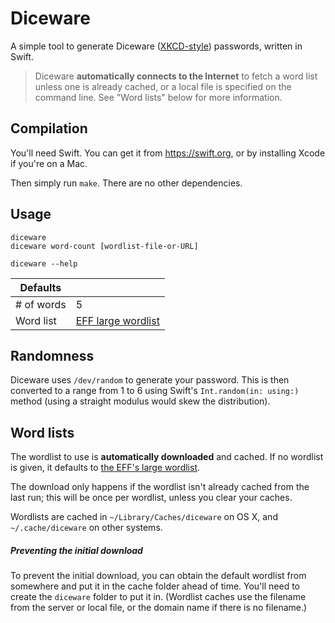 # Diceware

A simple tool to generate Diceware ([XKCD-style][xkcd]) passwords, written in Swift.

> Diceware **automatically connects to the Internet** to fetch a word list unless one is already cached, or a local file is specified on the command line. See "Word lists" below for more information.

## Compilation

You'll need Swift. You can get it from https://swift.org, or by installing Xcode if you're on a Mac.

Then simply run `make`. There are no other dependencies.

## Usage

```
diceware
diceware word-count [wordlist-file-or-URL]

diceware --help
```

| Defaults   |                                |
|------------|--------------------------------|
| # of words | 5                              |
| Word list  | [EFF large wordlist][wordlist] |

## Randomness

Diceware uses `/dev/random` to generate your password. This is then converted to a range from 1 to 6 using Swift's `Int.random(in: using:)` method (using a straight modulus would skew the distribution).

## Word lists

The wordlist to use is **automatically downloaded** and cached. If no wordlist is given, it defaults to [the EFF's large wordlist][wordlist].

The download only happens if the wordlist isn't already cached from the last run; this will be once per wordlist, unless you clear your caches.

Wordlists are cached in `~/Library/Caches/diceware` on OS X, and `~/.cache/diceware` on other systems.

##### Preventing the initial download

To prevent the initial download, you can obtain the default wordlist from somewhere and put it in the cache folder ahead of time. You'll need to create the `diceware` folder to put it in. (Wordlist caches use the filename from the server or local file, or the domain name if there is no filename.)

[wordlist]: https://www.eff.org/files/2016/07/18/eff_large_wordlist.txt
[xkcd]: https://xkcd.com/936/

